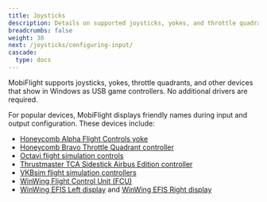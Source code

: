 ```yaml
---
title: Joysticks
description: Details on supported joysticks, yokes, and throttle quadrants, and how to use them with MobiFlight.
breadcrumbs: false
weight: 30
next: /joysticks/configuring-input/
cascade:
  type: docs
---
```


MobiFlight supports joysticks, yokes, throttle quadrants, and other devices that show in Windows as USB game controllers. No additional drivers are required.

For popular devices, MobiFlight displays friendly names during input and output configuration. These devices include:

- [Honeycomb Alpha Flight Controls yoke](https://flyhoneycomb.com/products/alpha-flight-controls)
- [Honeycomb Bravo Throttle Quadrant controller](https://flyhoneycomb.com/collections/hardware/products/bravo-throttle-quadrant)
- [Octavi flight simulation controls](https://www.octavi.net/)
- [Thrustmaster TCA Sidestick Airbus Edition controller](https://www.thrustmaster.com/en-us/products/tca-sidestick-airbus-edition/)
- [VKBsim flight simulation controllers](https://www.vkbcontrollers.com/)
- [WinWing Flight Control Unit (FCU)](https://us.winwingsim.com/view/goods-details.html?id=550)
- [WinWing EFIS Left display](https://us.winwingsim.com/view/goods-details.html?id=845) and [WinWing EFIS Right display](https://us.winwingsim.com/view/goods-details.html?id=865)
